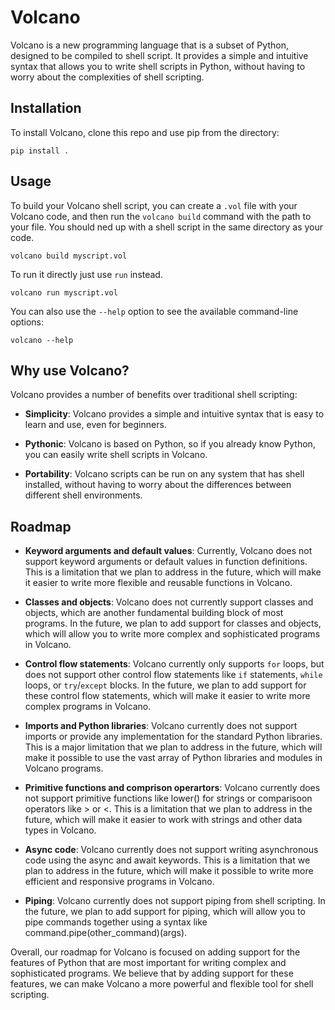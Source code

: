 # Volcano

Volcano is a new programming language that is a subset of Python, designed to be compiled to shell script. It provides a simple and intuitive syntax that allows you to write shell scripts in Python, without having to worry about the complexities of shell scripting.

## Installation

To install Volcano, clone this repo and use pip from the directory:

```
pip install .
```

## Usage

To build your Volcano shell script, you can create a `.vol` file with your Volcano code, and then run the `volcano build` command with the path to your file. You should ned up with a shell script in the same directory as your code.

```
volcano build myscript.vol
```

To run it directly just use `run` instead.

```
volcano run myscript.vol
```

You can also use the `--help` option to see the available command-line options:

```
volcano --help
```

## Why use Volcano?

Volcano provides a number of benefits over traditional shell scripting:

- **Simplicity**: Volcano provides a simple and intuitive syntax that is easy to learn and use, even for beginners.

- **Pythonic**: Volcano is based on Python, so if you already know Python, you can easily write shell scripts in Volcano.

- **Portability**: Volcano scripts can be run on any system that has shell installed, without having to worry about the differences between different shell environments.

## Roadmap

- **Keyword arguments and default values**: Currently, Volcano does not support keyword arguments or default values in function definitions. This is a limitation that we plan to address in the future, which will make it easier to write more flexible and reusable functions in Volcano.

- **Classes and objects**: Volcano does not currently support classes and objects, which are another fundamental building block of most programs. In the future, we plan to add support for classes and objects, which will allow you to write more complex and sophisticated programs in Volcano.

- **Control flow statements**: Volcano currently only supports `for` loops, but does not support other control flow statements like `if` statements, `while` loops, or `try`/`except` blocks. In the future, we plan to add support for these control flow statements, which will make it easier to write more complex programs in Volcano.

- **Imports and Python libraries**: Volcano currently does not support imports or provide any implementation for the standard
Python libraries. This is a major limitation that we plan to address in the future, which will make it possible to use the
vast array of Python libraries and modules in Volcano programs.

- **Primitive functions and comprison operartors**: Volcano currently does not support primitive functions like lower() for strings or comparisoon operators like > or <. This is a limitation that we plan to address in the future, which will make it easier to work with strings and other data types in Volcano.

- **Async code**: Volcano currently does not support writing asynchronous code using the async and await keywords. This is a limitation that we plan to address in the future, which will make it possible to write more efficient and responsive programs in Volcano.

- **Piping**: Volcano currently does not support piping from shell scripting. In the future, we plan to add support for piping, which will allow you to pipe commands together using a syntax like command.pipe(other_command)(args).

Overall, our roadmap for Volcano is focused on adding support for the features of Python that are most important for writing complex and sophisticated programs. We believe that by adding support for these features, we can make Volcano a more powerful and flexible tool for shell scripting.